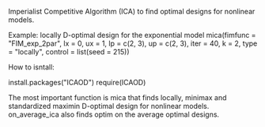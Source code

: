 Imperialist Competitive Algorithm (ICA) to find optimal designs for nonlinear models.

Example: locally D-optimal design for the exponential model
mica(fimfunc = "FIM_exp_2par", lx = 0, ux = 1, lp = c(2, 3), up = c(2, 3),
    iter = 40, k = 2, type = "locally", control = list(seed = 215))
    
    
How to isntall:

install.packages("ICAOD")
require(ICAOD)

The most important function is mica that finds locally, minimax and standardized maximin D-optimal design for nonlinear models.
on_average_ica also finds optim on the average optimal designs.
